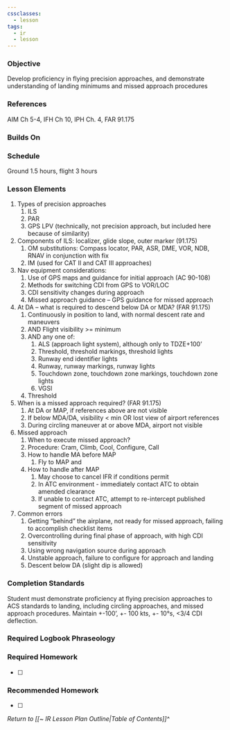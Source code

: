 ```yaml
---
cssclasses:
  - lesson
tags:
  - ir
  - lesson
---
```

### Objective
Develop proficiency in flying precision approaches, and demonstrate understanding of landing minimums and missed approach procedures 

### References
AIM Ch 5-4, IFH Ch 10, IPH Ch. 4, FAR 91.175 

### Builds On

### Schedule
Ground 1.5 hours, flight 3 hours 

### Lesson Elements
1. Types of precision approaches 
	1. ILS 
	2. PAR 
	3. GPS LPV (technically, not precision approach, but included here because of similarity) 
2. Components of ILS: localizer, glide slope, outer marker (91.175)
	1. OM substitutions: Compass locator, PAR, ASR, DME, VOR, NDB, RNAV in conjunction with fix
	2. IM (used for CAT II and CAT III approaches)
3. Nav equipment considerations: 
	1. Use of GPS maps and guidance for initial approach (AC 90-108)
	2. Methods for switching CDI from GPS to VOR/LOC 
	3. CDI sensitivity changes during approach 
	4. Missed approach guidance – GPS guidance for missed approach 
4. At DA – what is required to descend below DA or MDA? (FAR 91.175) 
	1. Continuously in position to land, with normal descent rate and maneuvers 
	2. AND Flight visibility >= minimum 
	3. AND any one of:
		1. ALS (approach light system), although only to TDZE+100’
		2. Threshold, threshold markings, threshold lights
		3. Runway end identifier lights
		4. Runway, runway markings, runway lights
		5. Touchdown zone, touchdown zone markings, touchdown zone lights
		6. VGSI
	4. Threshold
5. When is a missed approach required? (FAR 91.175)
	1. At DA or MAP, if references above are not visible 
	2. If below MDA/DA, visibility < min OR lost view of airport references 
	3. During circling maneuver at or above MDA, airport not visible 
6. Missed approach 
	1. When to execute missed approach?
	2. Procedure: Cram, Climb, Cool, Configure, Call
	3. How to handle MA before MAP 
		1. Fly to MAP and 
	4. How to handle after MAP
		1. May choose to cancel IFR if conditions permit
		2. In ATC environment - immediately contact ATC to obtain amended clearance
		3. If unable to contact ATC, attempt to re-intercept published segment of missed approach
7. Common errors 
	1. Getting “behind” the airplane, not ready for missed approach, failing to accomplish checklist items 
	2. Overcontrolling during final phase of approach, with high CDI sensitivity 
	3. Using wrong navigation source during approach 
	4. Unstable approach, failure to configure for approach and landing 
	5. Descent below DA (slight dip is allowed)


### Completion Standards
Student must demonstrate proficiency at flying precision approaches to ACS standards to landing, including circling approaches, and missed approach procedures. Maintain +-100’, +- 100 kts, +- 10°s, <3/4 CDI deflection.

### Required Logbook Phraseology

### Required Homework
- [ ] 

### Recommended Homework
- [ ] 

*Return to [[~ IR Lesson Plan Outline|Table of Contents]]^*